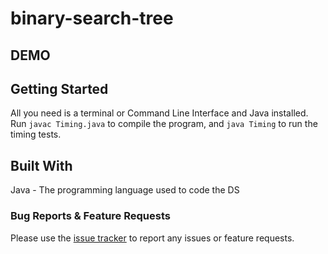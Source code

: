 # binary-search-tree

## DEMO



## Getting Started

All you need is a terminal or Command Line Interface and Java installed. Run `javac Timing.java` to compile the program, and `java Timing` to run the timing tests.

## Built With
Java - The programming language used to code the DS

### Bug Reports & Feature Requests
Please use the [issue tracker](https://github.com/ryannamgung/binary-search-tree/issues) to report any issues or feature requests.
